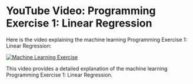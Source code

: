 # YouTube Video: Programming Exercise 1: Linear Regression

Here is the video explaining the machine learning Programming Exercise 1: Linear Regression:

[![Machine Learning Exercise](https://img.youtube.com/vi/q5lDl7F1w5M/maxresdefault.jpg)](https://www.youtube.com/watch?v=q5lDl7F1w5M&t=939s)

This video provides a detailed explanation of the machine learning Programming Exercise 1: Linear Regression.
